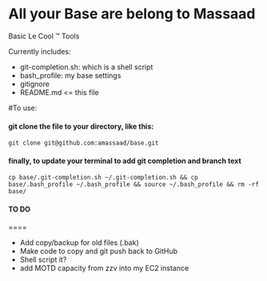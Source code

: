 All your Base are belong to Massaad
====

Basic Le Cool &trade; Tools

Currently includes:
* git-completion.sh: which is a shell script
* bash_profile: my base settings 
* gitignore
* README.md  <= this file

#To use:

#### git clone the file to your directory, like this:
`git clone git@github.com:amassaad/base.git`

#### finally, to update your terminal to add git completion and branch text
`cp base/.git-completion.sh ~/.git-completion.sh &&
cp base/.bash_profile ~/.bash_profile &&
source ~/.bash_profile && rm -rf base/`

#### TO DO
====
* Add copy/backup for old files (.bak)
* Make code to copy and git push back to GitHub 
* Shell script it?
* add MOTD capacity from zzv into my EC2 instance

